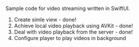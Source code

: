 Sample code for video streaming written in SwiftUI.

1. Create simle view - done!
2. Achieve local video playback using AVKit - done!
3. Deal with video playback from the server - done!
4. Configure player to play videos in background 
